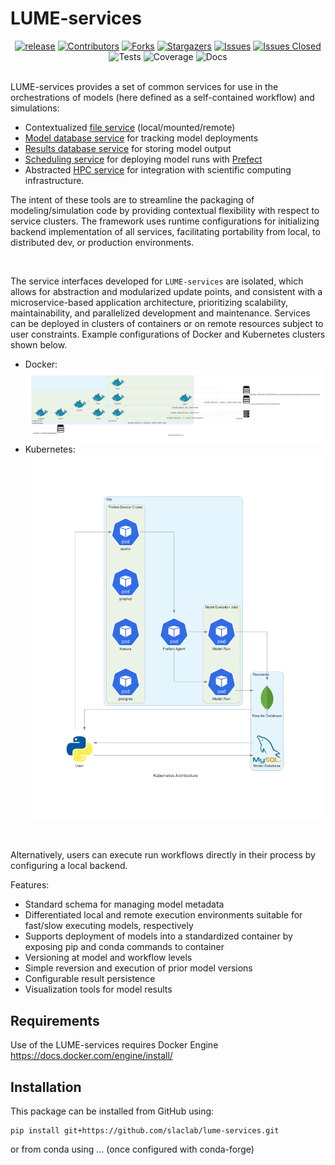 # LUME-services

<!-- SHIELDS -->
[<div align="center"> ![release][release]][release-url]
[![Contributors][contributors-shield]][contributors-url]
[![Forks][forks-shield]][forks-url]
[![Stargazers][stars-shield]][stars-url]
[![Issues][issues-shield]][issues-url]
[![Issues Closed][issues-closed-shield]][issues-closed-url]
![Tests][tests-workflow]
![Coverage][coverage]
![Docs][docs-workflow]</div>
<br />

[contributors-shield]: https://img.shields.io/github/contributors/slaclab/lume-services.svg?style=for-the-badge
[contributors-url]: https://github.com/slaclab/lume-services/graphs/contributors
[forks-shield]: https://img.shields.io/github/forks/slaclab/lume-services.svg?style=for-the-badge
[forks-url]: https://github.com/slaclab/lume-services/network/members
[stars-shield]: https://img.shields.io/github/stars/slaclab/lume-services.svg?style=for-the-badge
[stars-url]: https://github.com/slaclab/lume-services/stargazers
[issues-shield]: https://img.shields.io/github/issues/slaclab/lume-services.svg?style=for-the-badge
[issues-url]: https://github.com/slaclab/lume-services/issues
[issues-closed-shield]: https://img.shields.io/github/issues-closed/slaclab/lume-services.svg?style=for-the-badge
[issues-closed-url]: https://github.com/slaclab/lume-services/issues?q=is%3Aissue+is%3Aclosed
[license-url]: https://github.com/slaclab/lume-services/blob/main/LICENSE
[tests-workflow]: https://img.shields.io/github/workflow/status/slaclab/lume-services/Tests?style=for-the-badge&label=Tests
[docs-workflow]: https://img.shields.io/github/workflow/status/slaclab/lume-services/Docs?style=for-the-badge&label=Docs
[release]: https://img.shields.io/github/v/release/slaclab/lume-services?style=for-the-badge
[release-url]: https://github.com/slaclab/lume-services/releases
[coverage]: https://img.shields.io/endpoint?url=https://gist.githubusercontent.com/jacquelinegarrahan/61dce43449fc0509f34520fd7efc41b1/raw/slaclab-lume-services-coverage.json&style=for-the-badge



LUME-services provides a set of common services for use in the orchestrations of models (here defined as a self-contained workflow) and simulations:

- Contextualized [file service](services/files.md) (local/mounted/remote)
- [Model database service](services/models.md) for tracking model deployments
- [Results database service](services/results.md) for storing model output
- [Scheduling service](services/scheduling.md) for deploying model runs with [Prefect](https://docs.prefect.io/)
- Abstracted [HPC service](services/hpc.md) for integration with scientific computing infrastructure.

The intent of these tools are to streamline the packaging of modeling/simulation code by providing contextual flexibility with respect to service clusters. The framework uses runtime configurations for initializing backend implementation of all services, facilitating portability from local, to distributed dev, or production environments.

<br>

The service interfaces developed for `LUME-services` are isolated, which allows for abstraction and modularized update points, and consistent with a microservice-based application architecture, prioritizing scalability, maintainability, and parallelized development and maintenance. Services can be deployed in clusters of containers or on remote resources subject to user constraints. Example configurations of Docker and Kubernetes clusters shown below.
* Docker:
![docker](./files/docker_architecture.png)
* Kubernetes:
![kubernetes](./files/kubernetes_architecture.png)

<br>

Alternatively, users can execute run workflows directly in their process by configuring a local backend.

Features:
* Standard schema for managing model metadata
* Differentiated local and remote execution environments suitable for fast/slow executing models, respectively
* Supports deployment of models into a standardized container by exposing pip and conda commands to container
* Versioning at model and workflow levels
* Simple reversion and execution of prior model versions
* Configurable result persistence
* Visualization tools for model results

## Requirements

Use of the LUME-services requires Docker Engine
https://docs.docker.com/engine/install/


## Installation


This package can be installed from GitHub using:
```
pip install git+https://github.com/slaclab/lume-services.git
```

or from conda using ... (once configured with conda-forge)
